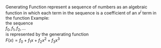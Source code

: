 Generating Function
  represent a sequence of numbers as an algebraic function in which each term in the sequence is a coefficient
  of an $`x^{j}`$ term in the function
  Example:  
    the sequence  
      $`f_{0},f_{1},f_{2},...`$   
    is represented by the generating function  
      $`F(x) = f_{0} + f_{1}x + f_{2}x^2 + f_{3}x^3`$  
